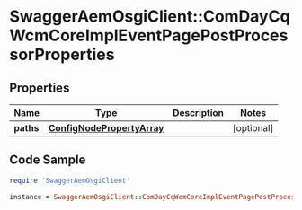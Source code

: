 # SwaggerAemOsgiClient::ComDayCqWcmCoreImplEventPagePostProcessorProperties

## Properties

Name | Type | Description | Notes
------------ | ------------- | ------------- | -------------
**paths** | [**ConfigNodePropertyArray**](ConfigNodePropertyArray.md) |  | [optional] 

## Code Sample

```ruby
require 'SwaggerAemOsgiClient'

instance = SwaggerAemOsgiClient::ComDayCqWcmCoreImplEventPagePostProcessorProperties.new(paths: null)
```


